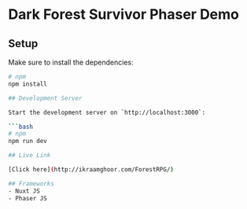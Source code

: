 # Dark Forest Survivor Phaser Demo

## Setup

Make sure to install the dependencies:

```bash
# npm
npm install

## Development Server

Start the development server on `http://localhost:3000`:

```bash
# npm
npm run dev

## Live Link

[Click here](http://ikraamghoor.com/ForestRPG/)

## Frameworks
- Nuxt JS
- Phaser JS
